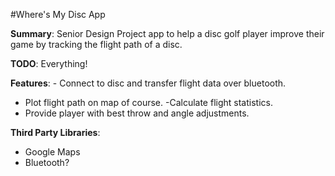 #Where's My Disc App

**Summary**: Senior Design Project app to help a disc golf player improve their game by tracking the flight path of a disc.

**TODO**: Everything!

**Features**: - Connect to disc and transfer flight data over bluetooth. 
- Plot flight path on map of course. -Calculate flight statistics. 
- Provide player with best throw and angle adjustments.

**Third Party Libraries**: 
- Google Maps 
- Bluetooth?
